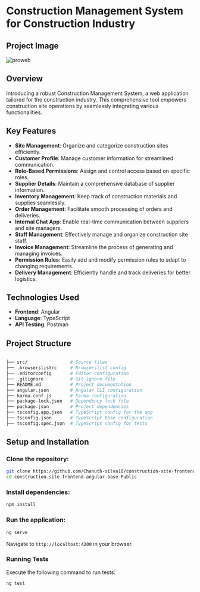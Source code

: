 # Construction Management System for Construction Industry

## Project Image

![proweb](https://github.com/Chanuth-silva10/construction-site-frontend-angular-base-Public/assets/80547770/6f246785-8d46-4f10-90c1-57ec22d2f9eb)

## Overview
Introducing a robust Construction Management System, a web application tailored for the construction industry. This comprehensive tool empowers construction site operations by seamlessly integrating various functionalities.

## Key Features
- **Site Management**: Organize and categorize construction sites efficiently.
- **Customer Profile**: Manage customer information for streamlined communication.
- **Role-Based Permissions**: Assign and control access based on specific roles.
- **Supplier Details**: Maintain a comprehensive database of supplier information.
- **Inventory Management**: Keep track of construction materials and supplies seamlessly.
- **Order Management**: Facilitate smooth processing of orders and deliveries.
- **Internal Chat App**: Enable real-time communication between suppliers and site managers.
- **Staff Management**: Effectively manage and organize construction site staff.
- **Invoice Management**: Streamline the process of generating and managing invoices.
- **Permission Rules**: Easily add and modify permission rules to adapt to changing requirements.
- **Delivery Management**: Efficiently handle and track deliveries for better logistics.

## Technologies Used
- **Frontend**: Angular
- **Language**: TypeScript
- **API Testing**: Postman

## Project Structure
```bash

├── src/                # Source files
├── .browserslistrc     # Browserslist config
├── .editorconfig       # Editor configuration
├── .gitignore          # Git ignore file
├── README.md           # Project documentation
├── angular.json        # Angular CLI configuration
├── karma.conf.js       # Karma configuration
├── package-lock.json   # Dependency lock file
├── package.json        # Project dependencies
├── tsconfig.app.json   # TypeScript config for the app
├── tsconfig.json       # TypeScript base configuration
├── tsconfig.spec.json  # TypeScript config for tests

```
## Setup and Installation
### Clone the repository:
```bash
git clone https://github.com/Chanuth-silva10/construction-site-frontend-angular-base-Public.git
cd construction-site-frontend-angular-base-Public

```

### Install dependencies:
``` bash
npm install

```

### Run the application:
```bash
ng serve

```
Navigate to `http://localhost:4200` in your browser.

### Running Tests
Execute the following command to run tests:
```bash
ng test

```

